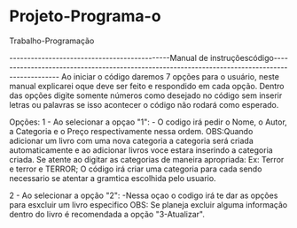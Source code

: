 
# Projeto-Programa-o
Trabalho-Programação

---------------------------------------------Manual de instruçõescódigo------------------------------------------------------------------------------------------------
 Ao iniciar o código daremos 7 opções para o usuário, neste manual explicarei oque deve ser feito e respondido em cada opção. Dentro das opções digite somente números
 como desejado no código sem inserir letras ou palavras se isso acontecer o código não rodará como esperado.

 Opções:
1 - Ao selecionar a opçao "1":
    - O codigo irá pedir o Nome, o Autor, a Categoria e o Preço respectivamente nessa ordem.
        OBS:Quando adicionar um livro com uma nova categoria a categoria será criada automaticamente e ao adicionar livros voce estara inserindo a categoria criada.
            Se atente ao digitar as categorias de maneira apropriada: Ex: Terror e terror e TERROR; 
                                                                                                    O código irá criar uma categoria para cada sendo necessario se 
                                                                                                    atentar a gramtica escolhida pelo usuario.

2 - Ao selecionar a opção "2":
    -Nessa oçao o codigo irá te dar as opções para esxcluir um livro especifico 
        OBS: Se planeja excluir alguma informação dentro do livro é recomendada a opção "3-Atualizar".
    
   
    
                                                                      

